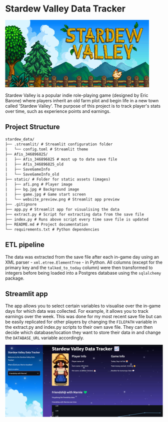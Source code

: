 # Stardew Valley Data Tracker 

![Stardew Valley](static/game.jpg)

Stardew Valley is a popular indie role-playing game (designed by Eric Barone) where players inherit an old farm plot and begin life in a new town called 'Stardew Valley'. The purpose of this project is to track player's stats over time, such as experience points and earnings.

## Project Structure 

```
stardew_data/ 
├── .streamlit/ # Streamlit configuration folder  
|   └── config.toml # Streamlit theme 
├── Afis_346896825/
|   ├── Afis_346896825 # most up to date save file
|   ├── Afis_346896825_old
|   ├── SaveGameInfo
|   └── SaveGameInfo_old
├── static/ # Folder for static assets (images) 
|   ├── afi.png # Player image
|   ├── bg.jpg # Background image
|   ├── game.jpg # Game start screen
|   └── website_preview.png # Streamlit app preview
├── .gitignore
├── app.py # Streamlit app for visualising the data 
├── extract.py # Script for extracting data from the save file 
├── index.py # Runs above script every time save file is updated
├── README.md # Project documentation 
└── requirements.txt # Python dependencies  
```

## ETL pipeline

The data was extracted from the save file after each in-game day using an XML parser - `xml.etree.ElementTree` - in Python.
All columns (except for the primary key and the `talked_to_today` column) were then transformed to integers before being loaded into a Postgres database using the `sqlalchemy` package.

## Streamlit app

The app allows you to select certain variables to visualise over the in-game days for which data was collected. For example, it allows you to track earnings over the week. This was done for my most recent save file but can be easily replicated for other players by changing the `FILEPATH` variable in the extract.py and index.py scripts to their own save file. They can then decide which database/location they want to store their data in and change the `DATABASE_URL` variable accordingly.

[![Stardew Valley Data Tracker](static/website_preview.png)](https://stardewdatatracker.streamlit.app)